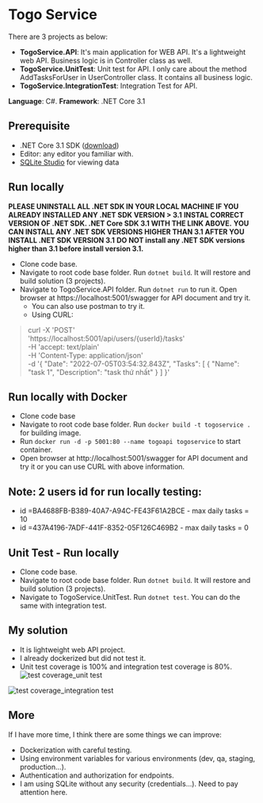   # Togo Service
There are 3 projects as below:
  - **TogoService.API**: It's main application for WEB API. It's a lightweight web API. Business logic is in Controller class as well.
  - **TogoService.UnitTest**: Unit test for API. I only care about the method AddTasksForUser in UserController class. It contains all business logic.
  - **TogoService.IntegrationTest**: Integration Test for API.

**Language**: C#.
**Framework**: .NET Core 3.1

## Prerequisite
- .NET Core 3.1 SDK ([download](https://dotnet.microsoft.com/en-us/download/dotnet/3.1 "download"))
- Editor: any editor you familiar with. 
- [ SQLite Studio](https://sqlitestudio.pl/ " SQLite Studio") for viewing data 

## Run locally
**PLEASE UNINSTALL ALL .NET SDK IN YOUR LOCAL MACHINE IF YOU ALREADY INSTALLED ANY .NET SDK VERSION > 3.1**
**INSTAL CORRECT VERSION OF .NET SDK. .NET Core SDK 3.1 WITH THE LINK ABOVE.**
**YOU CAN INSTALL ANY .NET SDK VERSIONS HIGHER THAN 3.1 AFTER YOU INSTALL .NET SDK VERSION 3.1**
**DO NOT install any .NET SDK versions higher than 3.1 before install version 3.1.**
- Clone code base.
- Navigate to root code base folder. Run `dotnet build`. It will restore and build solution (3 projects).
- Navigate to TogoService.API folder. Run `dotnet run` to run it. Open browser at https://localhost:5001/swagger for API document and try it.
  - You can also use postman to try it.
  - Using CURL: 
> curl -X 'POST' \
  'https://localhost:5001/api/users/{userId}/tasks' \
  -H 'accept: text/plain' \
  -H 'Content-Type: application/json' \
  -d '{
  "Date": "2022-07-05T03:54:32.843Z",
  "Tasks": [
    {
      "Name": "task 1",
      "Description": "task thứ nhất"
    }
  ]
}'

## Run locally with Docker
- Clone code base
- Navigate to root code base folder. Run `docker build -t togoservice .` for building image.
- Run `docker run -d -p 5001:80 --name togoapi togoservice` to start container.
- Open browser at http://localhost:5001/swagger for API document and try it or you can use CURL with above information.

## Note: 2 users id for run locally testing:
- id =BA4688FB-B389-40A7-A94C-FE43F61A2BCE - max daily tasks = 10
- id =437A4196-7ADF-441F-8352-05F126C469B2 - max daily tasks = 0

## Unit Test - Run locally
- Clone code base.
- Navigate to root code base folder. Run `dotnet build`. It will restore and build solution (3 projects).
- Navigate to TogoService.UnitTest. Run `dotnet test`.
You can do the same with integration test.

## My solution
- It is lightweight web API project.
- I already dockerized but did not test it.
- Unit test coverage is 100% and integration test coverage is 80%.
![test coverage_unit test](https://user-images.githubusercontent.com/4899325/177812275-8d8f2b01-78e7-4fa5-9450-cfbc2f120129.PNG)

![test coverage_integration test](https://user-images.githubusercontent.com/4899325/177812394-e5b6d475-aa96-4563-952a-2a452f3b351a.PNG)


## More
If I have more time, I think there are some things we can improve:
- Dockerization with careful testing.
- Using environment variables for various environments (dev, qa, staging, production...).
- Authentication and authorization for endpoints.
- I am using SQLite without any security (credentials...). Need to pay attention here.
